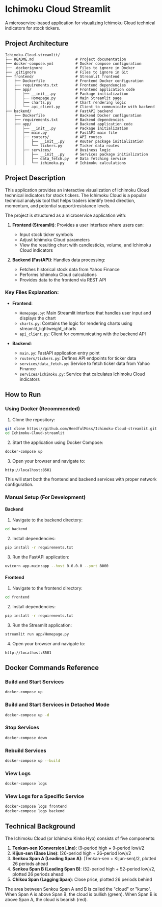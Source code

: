 # Ichimoku Cloud Streamlit

A microservice-based application for visualizing Ichimoku Cloud technical indicators for stock tickers.

## Project Architecture

```
Ichimoku-Cloud-streamlit/
├── README.md                   # Project documentation
├── docker-compose.yml          # Docker compose configuration
├── .dockerignore               # Files to ignore in Docker
├── .gitignore                  # Files to ignore in Git
├── frontend/                   # Streamlit frontend
│   ├── Dockerfile              # Frontend Docker configuration
│   ├── requirements.txt        # Frontend dependencies
│   ├── app/                    # Frontend application code
│   │   ├── __init__.py         # Package initialization
│   │   ├── Homepage.py         # Main Streamlit page
│   │   ├── charts.py           # Chart rendering logic
│   │   └── api_client.py       # Client to communicate with backend
├── backend/                    # FastAPI backend
│   ├── Dockerfile              # Backend Docker configuration
│   ├── requirements.txt        # Backend dependencies
│   ├── app/                    # Backend application code
│   │   ├── __init__.py         # Package initialization
│   │   ├── main.py             # FastAPI main file
│   │   ├── routers/            # API routes
│   │   │   ├── __init__.py     # Router package initialization
│   │   │   └── tickers.py      # Ticker data routes
│   │   ├── services/           # Business logic
│   │   │   ├── __init__.py     # Services package initialization
│   │   │   ├── data_fetch.py   # Data fetching service
│   │   │   └── ichimoku.py     # Ichimoku calculations
```

## Project Description

This application provides an interactive visualization of Ichimoku Cloud technical indicators for stock tickers. The Ichimoku Cloud is a popular technical analysis tool that helps traders identify trend direction, momentum, and potential support/resistance levels.

The project is structured as a microservice application with:

1. **Frontend (Streamlit)**: Provides a user interface where users can:
   - Input stock ticker symbols
   - Adjust Ichimoku Cloud parameters
   - View the resulting chart with candlesticks, volume, and Ichimoku Cloud indicators

2. **Backend (FastAPI)**: Handles data processing:
   - Fetches historical stock data from Yahoo Finance
   - Performs Ichimoku Cloud calculations
   - Provides data to the frontend via REST API

### Key Files Explanation:

- **Frontend**:
  - `Homepage.py`: Main Streamlit interface that handles user input and displays the chart
  - `charts.py`: Contains the logic for rendering charts using streamlit_lightweight_charts
  - `api_client.py`: Client for communicating with the backend API

- **Backend**:
  - `main.py`: FastAPI application entry point
  - `routers/tickers.py`: Defines API endpoints for ticker data
  - `services/data_fetch.py`: Service to fetch ticker data from Yahoo Finance
  - `services/ichimoku.py`: Service that calculates Ichimoku Cloud indicators

## How to Run

### Using Docker (Recommended)

1. Clone the repository:
```bash
git clone https://github.com/HeedfulMoss/Ichimoku-Cloud-streamlit.git
cd Ichimoku-Cloud-streamlit
```

2. Start the application using Docker Compose:
```bash
docker-compose up
```

3. Open your browser and navigate to:
```
http://localhost:8501
```

This will start both the frontend and backend services with proper network configuration.

### Manual Setup (For Development)

#### Backend

1. Navigate to the backend directory:
```bash
cd backend
```

2. Install dependencies:
```bash
pip install -r requirements.txt
```

3. Run the FastAPI application:
```bash
uvicorn app.main:app --host 0.0.0.0 --port 8000
```

#### Frontend

1. Navigate to the frontend directory:
```bash
cd frontend
```

2. Install dependencies:
```bash
pip install -r requirements.txt
```

3. Run the Streamlit application:
```bash
streamlit run app/Homepage.py
```

4. Open your browser and navigate to:
```
http://localhost:8501
```

## Docker Commands Reference

### Build and Start Services
```bash
docker-compose up
```

### Build and Start Services in Detached Mode
```bash
docker-compose up -d
```

### Stop Services
```bash
docker-compose down
```

### Rebuild Services
```bash
docker-compose up --build
```

### View Logs
```bash
docker-compose logs
```

### View Logs for a Specific Service
```bash
docker-compose logs frontend
docker-compose logs backend
```

## Technical Background

The Ichimoku Cloud (or Ichimoku Kinko Hyo) consists of five components:

1. **Tenkan-sen (Conversion Line)**: (9-period high + 9-period low)/2
2. **Kijun-sen (Base Line)**: (26-period high + 26-period low)/2
3. **Senkou Span A (Leading Span A)**: (Tenkan-sen + Kijun-sen)/2, plotted 26 periods ahead
4. **Senkou Span B (Leading Span B)**: (52-period high + 52-period low)/2, plotted 26 periods ahead
5. **Chikou Span (Lagging Span)**: Close price, plotted 26 periods behind

The area between Senkou Span A and B is called the "cloud" or "kumo". When Span A is above Span B, the cloud is bullish (green). When Span B is above Span A, the cloud is bearish (red).
